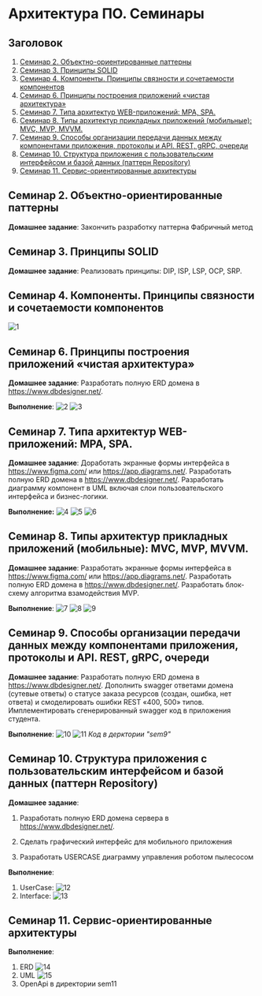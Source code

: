 # Архитектура ПО. Семинары
## Заголовок
1. [Семинар 2. Объектно-ориентированные паттерны](#семинар-2-объектно-ориентированные-паттерны)
2. [Семинар 3. Принципы SOLID](#семинар-3-принципы-solid)
3. [Семинар 4. Компоненты. Принципы связности и сочетаемости компонентов](#семинар-4-компоненты-принципы-связности-и-сочетаемости-компонентов)
4. [Семинар 6. Принципы построения приложений «чистая архитектура»](#семинар-6-принципы-построения-приложений-«чистая-архитектура»)
5. [Семинар 7. Типа архитектур WEB-приложений: MPA, SPA.](#семинар-7-типа-архитектур-web-приложений-mpa-spa)
6. [Семинар 8. Типы архитектур прикладных приложений (мобильные): MVC, MVP, MVVM.](#семинар-8-типы-архитектур-прикладных-приложений-мобильные-mvc-mvp-mvvm)
7. [Семинар 9. Способы организации передачи данных между компонентами приложения, протоколы и API. REST, gRPC, очереди](#Семинар-9-способы-организации-передачи-данных-между-компонентами-приложения-протоколы-и-api-rest-grpc-очереди)
8. [Семинар 10. Структура приложения с пользовательским интерфейсом и базой данных (паттерн Repository)](#семинар-10-структура-приложения-с-пользовательским-интерфейсом-и-базой-данных-паттерн-repository)
9. [Семинар 11. Сервис-ориентированные архитектуры](#семинар-11-сервис-ориентированные-архитектуры)

## Семинар 2. Объектно-ориентированные паттерны

__Домашнее задание__:
Закончить разработку паттерна Фабричный метод

## Семинар 3. Принципы SOLID
__Домашнее задание__:
Реализовать принципы: DIP, ISP, LSP, OCP, SRP.

## Семинар 4. Компоненты. Принципы связности и сочетаемости компонентов

![1](sem4/sem4%20(2).jpg)

## Семинар 6. Принципы построения приложений «чистая архитектура»
__Домашнее задание__:
Разработать полную ERD домена в https://www.dbdesigner.net/.

__Выполнение__:
![2](sem6/ERD_clinic_diagram.JPG)
![3](sem6/UseCase_clinic_diagram.JPG)

## Семинар 7. Типа архитектур WEB-приложений: MPA, SPA.
__Домашнее задание__:
Доработать экранные формы интерфейса в https://www.figma.com/ или https://app.diagrams.net/.
Разработать полную ERD домена в https://www.dbdesigner.net/.
Разработать диаграмму компонент в UML включая слои пользовательского интерфейса и бизнес-логики.

__Выполнение:__
![4](sem7/ERD_wholesale_company_chart.JPG)
![5](sem7/UML_wholesale_company_chart.jpg)
![6](sem7/UI_UX.jpg)

## Семинар 8. Типы архитектур прикладных приложений (мобильные): MVC, MVP, MVVM.

__Домашнее задание__:
Разработать экранные формы интерфейса в https://www.figma.com/ или https://app.diagrams.net/.
Разработать полную ERD домена в https://www.dbdesigner.net/.
Разработать блок-схему алгоритма взамодействия MVP.

__Выполнение__:
![7](sem8/ERD_Reservation_table.JPG)
![8](sem8/UML_Reservation_table.JPG)
![9](sem8/UI_UX_Reservation_table.jpg)

## Семинар 9. Способы организации передачи данных между компонентами приложения, протоколы и API. REST, gRPC, очереди
__Домашнее задание__:
Разработать полную ERD домена в https://www.dbdesigner.net/.
Дополнить swagger ответами домена (сутевые ответы) о статусе заказа ресурсов (создан, ошибка, нет ответа) и смоделировать ошибки REST «400, 500» типов.
Имплементировать сгенерированный swagger код в приложения студента.

__Выполнение__:
![10](sem9/ERD_cloud_service.jpg)
![11](sem9/UI_UX.png)
_Код в дерктории "sem9"_

## Семинар 10. Структура приложения с пользовательским интерфейсом и базой данных (паттерн Repository)
__Домашнее задание__:
1. Разработать полную ERD домена сервера в https://www.dbdesigner.net/.

2. Сделать графический интерфейс для мобильного приложения

3. Разработать USERCASE диаграмму управления роботом пылесосом

__Выполнение__:
1. UserCase:
![12](sem10/UseCase_robot_vacuum_cleaner.jpg)
2. Interface:
![13](sem10/UI_UX.jpg)

## Семинар 11. Сервис-ориентированные архитектуры
__Выполнение__:
1. ERD
![14](sem11/ERD_robot_vacuum_cleaner.jpg)
2. UML
![15](sem11/UML_micro_authentication_service.jpg)
3. OpenApi в директории sem11